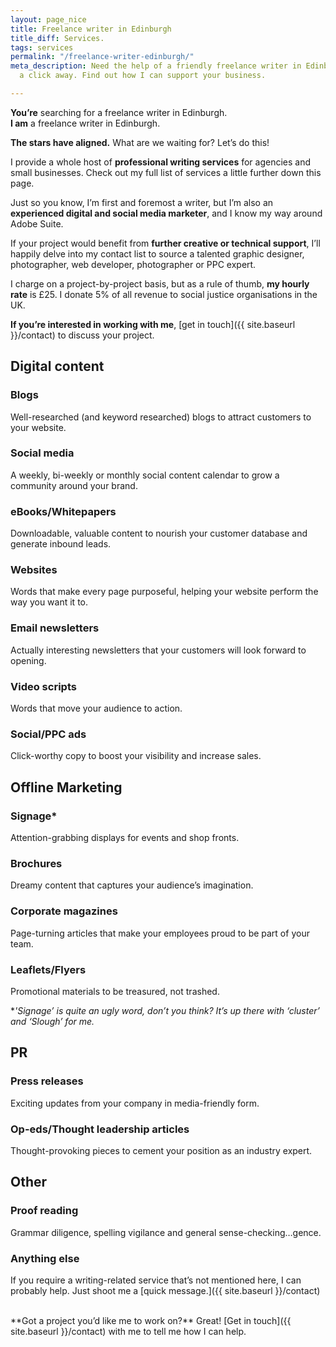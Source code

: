 ```yaml
---
layout: page_nice
title: Freelance writer in Edinburgh
title_diff: Services.
tags: services
permalink: "/freelance-writer-edinburgh/"
meta_description: Need the help of a friendly freelance writer in Edinburgh? I’m only
  a click away. Find out how I can support your business.

---
```

**You’re** searching for a freelance writer in Edinburgh.  
**I am** a freelance writer in Edinburgh.

**The stars have aligned.** What are we waiting for? Let’s do this!

I provide a whole host of **professional writing services** for agencies and small businesses. Check out my full list of services a little further down this page.

Just so you know, I’m first and foremost a writer, but I’m also an **experienced digital and social media marketer**, and I know my way around Adobe Suite.

If your project would benefit from **further creative or technical support**, I’ll happily delve into my contact list to source a talented graphic designer, photographer, web developer, photographer or PPC expert.

I charge on a project-by-project basis, but as a rule of thumb, **my hourly rate** is £25. I donate 5% of all revenue to social justice organisations in the UK.

**If you’re interested in working with me**, [get in touch]({{ site.baseurl }}/contact) to discuss your project.

## Digital content

### Blogs

Well-researched (and keyword researched) blogs to attract customers to your website.

### Social media

A weekly, bi-weekly or monthly social content calendar to grow a community around your brand.

### eBooks/Whitepapers

Downloadable, valuable content to nourish your customer database and generate inbound leads.

### Websites

Words that make every page purposeful, helping your website perform the way you want it to.

### Email newsletters

Actually interesting newsletters that your customers will look forward to opening.

### Video scripts

Words that move your audience to action.

### Social/PPC ads

Click-worthy copy to boost your visibility and increase sales.

## Offline Marketing

### Signage<span class= "asterisks">*</span>

Attention-grabbing displays for events and shop fronts.

### Brochures

Dreamy content that captures your audience’s imagination.

### Corporate magazines

Page-turning articles that make your employees proud to be part of your team.

### Leaflets/Flyers

Promotional materials to be treasured, not trashed.

<span class= "asterisksnote"><span class = "asterisks">*</span>_'Signage’ is quite an ugly word, don’t you think? It’s up there with ‘cluster’ and ‘Slough’ for me._</span>

## PR

### Press releases

Exciting updates from your company in media-friendly form.

### Op-eds/Thought leadership articles

Thought-provoking pieces to cement your position as an industry expert.

## Other

### Proof reading

Grammar diligence, spelling vigilance and general sense-checking…gence.

### Anything else

If you require a writing-related service that’s not mentioned here, I can probably help. Just shoot me a [quick message.]({{ site.baseurl }}/contact)

<br>
**Got a project you’d like me to work on?** Great!
[Get in touch]({{ site.baseurl }}/contact) with me to tell me how I can help.